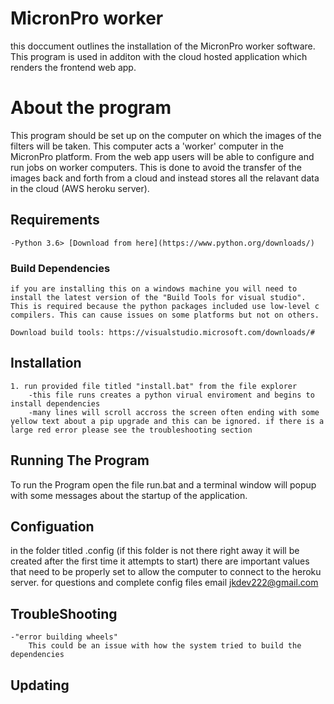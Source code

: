 # MicronPro worker
this doccument outlines the installation of the MicronPro worker software. This program is used in additon with the cloud hosted application which renders the frontend web app. 

# About the program 
This program should be set up on the computer on which the images of the filters will be taken. This computer acts a 'worker' computer in the MicronPro platform. From the web app users will be able to configure and run jobs on worker computers. This is done to avoid the transfer of the images back and forth from a cloud and instead stores all the relavant data in the cloud (AWS heroku server).

## Requirements
    -Python 3.6> [Download from here](https://www.python.org/downloads/)
### Build Dependencies
    if you are installing this on a windows machine you will need to install the latest version of the "Build Tools for visual studio". This is required because the python packages included use low-level c compilers. This can cause issues on some platforms but not on others.
    
    Download build tools: https://visualstudio.microsoft.com/downloads/#

## Installation
    1. run provided file titled "install.bat" from the file explorer
        -this file runs creates a python virual enviroment and begins to install dependencies
        -many lines will scroll accross the screen often ending with some yellow text about a pip upgrade and this can be ignored. if there is a large red error please see the troubleshooting section

## Running The Program
 To run the Program open the file run.bat and a terminal window will popup with some messages about the startup of the application.

## Configuation
in the folder titled .config (if this folder is not there right away it will be created after the first time it attempts to start) there are important values that need to be properly set to allow the computer to connect to the heroku server. for questions and complete config files email jkdev222@gmail.com



## TroubleShooting
    -"error building wheels"
        This could be an issue with how the system tried to build the dependencies

## Updating 





